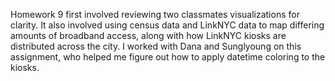 Homework 9 first involved reviewing two classmates visualizations for clarity. It also involved using census data and LinkNYC 
data to map differing amounts of broadband access, along with how LinkNYC kiosks are distributed across the city. I worked with
Dana and Sunglyoung on this assignment, who helped me figure out how to apply datetime coloring to the kiosks. 
